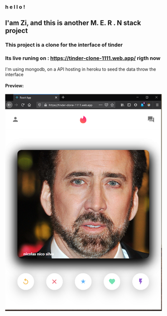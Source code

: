 ###   h e l l o !

## I'am Zi, and this is another M. E. R . N stack project

### This project is a clone for the interface of tinder

### Its live runing on :  https://tinder-clone-1111.web.app/  rigth now

I'm using mongodb, on a API hosting in heroku to seed the data throw the interface


#### Preview:

![](image.png)




